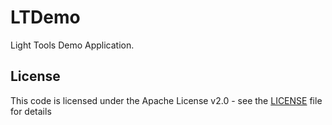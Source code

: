 # LTDemo

Light Tools Demo Application.

## License

This code is licensed under the Apache License v2.0 - see the [LICENSE](LICENSE) file for details
